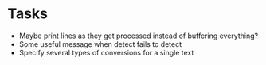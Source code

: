 # Tasks
* Maybe print lines as they get processed instead of buffering everything?
* Some useful message when detect fails to detect
* Specify several types of conversions for a single text
